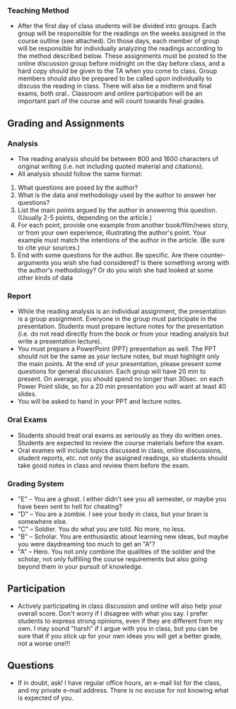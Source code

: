 ### Teaching Method
* After the first day of class students will be divided into groups. Each group will be responsible for the readings on the weeks assigned in the course outline (see attached). On those days, each member of group will be responsible for individually analyzing the readings according to the method described below. These assignments must be posted to the online discussion group before midnight on the day before class, and a hard copy should be given to the TA when you come to class. Group members should also be prepared to be called upon individually to discuss the reading in class. There will also be a midterm and final exams, both oral.. Classroom and online participation will be an important part of the course and will count towards final grades.

## Grading and Assignments

### Analysis
* The reading analysis should be between 800 and 1600 characters of original writing (i.e. not including quoted material and citations).
* All analysis should follow the same format:
 1. What questions are posed by the author?
 2. What is the data and methodology used by the author to answer her questions?
 3. List the main points argued by the author in answering this question. (Usually 2-5 points, depending on the article.)
 4. For each point, provide one example from another book/film/news story, or from your own experience, illustrating the author's point. Your example must match the intentions of the author in the article. (Be sure to cite your sources.)
 5. End with some questions for the author. Be specific. Are there counter-arguments you wish she had considered? Is there something wrong with the author's methodology? Or do you wish she had looked at some other kinds of data

### Report 
* While the reading analysis is an individual assignment, the presentation is a group assignment. Everyone in the group must participate in the presentation. Students must prepare lecture notes for the presentation (i.e. do not read directly from the book or from your reading analysis but write a presentation lecture).
* You must prepare a PowerPoint (PPT) presentation as well. The PPT should not be the same as your lecture notes, but must highlight only the main points. At the end of your presentation, please present some questions for general discussion. Each group will have 20 min to present. On average, you should spend no longer than 30sec. on each Power Point slide, so for a 20 min presentation you will want at least 40 slides.
* You will be asked to hand in your PPT and lecture notes.

### Oral Exams 
* Students should treat oral exams as seriously as they do written ones. Students are expected to review the course materials before the exam.
* Oral exames will include topics discussed in class, online discussions, student reports, etc. not only the assigned readings, so students should take good notes in class and review them before the exam.

### Grading System 
* "E" – You are a ghost. I either didn't see you all semester, or maybe you have been sent to hell for cheating?
* "D" – You are a zombie. I see your body in class, but your brain is somewhere else.
* "C" – Soldier. You do what you are told. No more, no less.
* "B" – Scholar. You are enthusiastic about learning new ideas, but maybe you were daydreaming too much to get an "A"?
* "A" – Hero. You not only combine the qualities of the soldier and the scholar, not only fulfilling the course requirements but also going beyond them in your pursuit of knowledge.

## Participation 
* Actively participating in class discussion and online will also help your overall score. Don't worry if I disagree with what you say. I prefer students to express strong opinions, even if they are different from my own. I may sound "harsh" if I argue with you in class, but you can be sure that if you stick up for your own ideas you will get a better grade, not a worse one!!!

## Questions
* If in doubt, ask! I have regular office hours, an e-mail list for the class, and my private e-mail address. There is no excuse for not knowing what is expected of you.